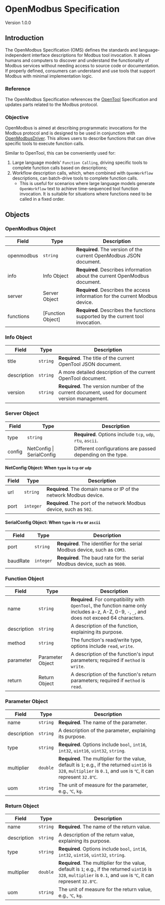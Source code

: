 # OpenModbus Specification

Version 1.0.0

## Introduction

The OpenModbus Specification (OMS) defines the standards and language-independent interface descriptions for Modbus tool invocation. It allows humans and computers to discover and understand the functionality of Modbus services without needing access to source code or documentation. If properly defined, consumers can understand and use tools that support Modbus with minimal implementation logic.

### Reference

The OpenModbus Specification references the [OpenTool](https://github.com/LiteVar/opentool_dart/blob/main/opentool-specification-en.md) Specification and updates parts related to the Modbus protocol.

### Objective

OpenModbus is aimed at describing programmatic invocations for the Modbus protocol and is designed to be used in conjunction with [OpenModbusDriver](https://github.com/LiteVar/opentool_dart/blob/main/lib/src/driver/modbus/openmodbus_driver.dart). This allows users to describe functions that can drive specific tools to execute function calls.

Similar to OpenTool, this can be conveniently used for:
1. Large language models' `Function Calling`, driving specific tools to complete function calls based on descriptions;
2. Workflow description calls, which, when combined with `OpenWorkflow` descriptions, can batch-drive tools to complete function calls.
   - This is useful for scenarios where large language models generate `OpenWorkflow` text to achieve time-sequenced tool function invocation. It is suitable for situations where functions need to be called in a fixed order.

## Objects

### OpenModbus Object

| Field      | Type                | Description                                                                     |
|------------|---------------------|---------------------------------------------------------------------------------|
| openmodbus | `string`            | **Required**. The version of the current OpenModbus JSON document.              |
| info       | Info Object         | **Required**. Describes information about the current OpenModbus document.      |
| server     | Server Object       | **Required**. Describes the access information for the current Modbus device.   |
| functions  | \[Function Object\] | **Required**. Describes the functions supported by the current tool invocation. |

### Info Object

| Field       | Type     | Description                                                                                     |
|-------------|----------|-------------------------------------------------------------------------------------------------|
| title       | `string` | **Required**. The title of the current OpenTool JSON document.                                  |
| description | `string` | A more detailed description of the current OpenTool document.                                   |
| version     | `string` | **Required**. The version number of the current document, used for document version management. |

### Server Object

| Field  | Type                      | Description                                                 |
|--------|---------------------------|-------------------------------------------------------------|
| type   | `string`                  | **Required**. Options include `tcp`, `udp`, `rtu`, `ascii`. |
| config | NetConfig \| SerialConfig | Different configurations are passed depending on the type.  |

#### NetConfig Object: When `type` is `tcp` or `udp`
| Field | Type      | Description                                                         |
|-------|-----------|---------------------------------------------------------------------|
| url   | `string`  | **Required**. The domain name or IP of the network Modbus device.   |
| port  | `integer` | **Required**. The port of the network Modbus device, such as `502`. |

#### SerialConfig Object: When `type` is `rtu` or `ascii`
| Field    | Type      | Description                                                                |
|----------|-----------|----------------------------------------------------------------------------|
| port     | `string`  | **Required**. The identifier for the serial Modbus device, such as `COM3`. |
| baudRate | `integer` | **Required**. The baud rate for the serial Modbus device, such as `9600`.  |

### Function Object

| Field       | Type             | Description                                                                                                                                  |
|-------------|------------------|----------------------------------------------------------------------------------------------------------------------------------------------|
| name        | `string`         | **Required**. For compatibility with `OpenTool`, the function name only includes a-z, A-Z, 0-9, `-`, `_`, and does not exceed 64 characters. |
| description | `string`         | A description of the function, explaining its purpose.                                                                                       |
| method      | `string`         | The function's read/write type, options include `read`, `write`.                                                                             |
| parameter   | Parameter Object | A description of the function's input parameters; required if `method` is `write`.                                                           |
| return      | Return Object    | A description of the function's return parameters; required if `method` is `read`.                                                           |

### Parameter Object

| Field       | Type     | Description                                                                                                                                                             |
|-------------|----------|-------------------------------------------------------------------------------------------------------------------------------------------------------------------------|
| name        | `string` | **Required**. The name of the parameter.                                                                                                                                |
| description | `string` | A description of the parameter, explaining its purpose.                                                                                                                 |
| type        | `string` | **Required**. Options include `bool`, `int16`, `int32`, `uint16`, `uint32`, `string`.                                                                                   |
| multiplier  | `double` | **Required**. The multiplier for the value, default is `1`; e.g., if the returned `uint16` is `328`, `multiplier` is `0.1`, and `uom` is `℃`, it can represent `32.8℃`. |
| uom         | `string` | The unit of measure for the parameter, e.g., `℃`, `kg`.                                                                                                                 |

### Return Object

| Field       | Type     | Description                                                                                                                                                             |
|-------------|----------|-------------------------------------------------------------------------------------------------------------------------------------------------------------------------|
| name        | `string` | **Required**. The name of the return value.                                                                                                                             |
| description | `string` | A description of the return value, explaining its purpose.                                                                                                              |
| type        | `string` | **Required**. Options include `bool`, `int16`, `int32`, `uint16`, `uint32`, `string`.                                                                                   |
| multiplier  | `double` | **Required**. The multiplier for the value, default is `1`; e.g., if the returned `uint16` is `328`, `multiplier` is `0.1`, and `uom` is `℃`, it can represent `32.8℃`. |
| uom         | `string` | The unit of measure for the return value, e.g., `℃`, `kg`.                                                                                                              |
